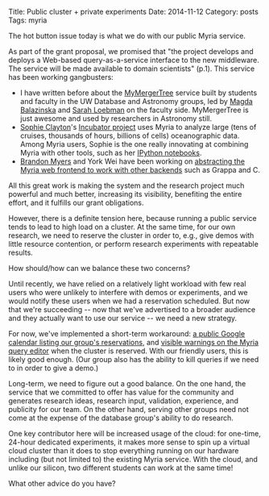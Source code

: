 Title: Public cluster + private experiments
Date: 2014-11-12
Category: posts
Tags: myria

The hot button issue today is what we do with our public Myria service.

As part of the grant proposal, we promised that "the project develops and deploys a Web-based query-as-a-service interface to the new middleware. The service will be made available to domain scientists" (p.1). This service has been working gangbusters:

- I have written before about the [MyMergerTree](http://r.halper.in/paper/Loebman_MergerTree_2014.pdf) service built by students and faculty in the UW Database and Astronomy groups, led by [Magda Balazinska](http://r.halper.in/coauth/magda) and [Sarah Loebman](http://r.halper.in/coauth/loebman) on the faculty side. MyMergerTree is just awesome and used by researchers in Astronomy still.
- [Sophie Clayton](http://r.halper.in/coauth/sclayton)'s [Incubator project](https://github.com/uwescience/incubator/wiki/Patterns-in-phytoplankton-diversity) uses Myria to analyze large (tens of cruises, thousands of hours, billions of cells) oceanographic data. Among Myria users, Sophie is the one really innovating at combining Myria with other tools, such as her [IPython notebooks](https://github.com/uwescience/seaflow-myria/tree/master/ipython_notebooks).
- [Brandon Myers](http://r.halper.in/coauth/bdmyers) and York Wei have been working on [abstracting the Myria web frontend to work with other backends](https://github.com/uwescience/myria-web/pull/212) such as Grappa and C.

All this great work is making the system and the research project much powerful and much better, increasing its visibility, benefiting the entire effort, and it fulfills our grant obligations.

However, there is a definite tension here, because running a public service tends to lead to high load on a cluster. At the same time, for our own research, we need to reserve the cluster in order to, e.g., give demos with little resource contention, or perform research experiments with repeatable results.

How should/how can we balance these two concerns?

Until recently, we have relied on a relatively light workload with few real users who were unlikely to interfere with demos or experiments, and we would notify these users when we had a reservation scheduled. But now that we're succeeding -- now that we've advertised to a broader audience and they actually want to use our service -- we need a new strategy.

For now, we've implemented a short-term workaround: [a public Google calendar listing our group's reservations](https://www.google.com/calendar/embed?src=cs.washington.edu_i1gk4il65dj31mcfgid1t9t1o8@group.calendar.google.com&ctz=America/Los_Angeles&mode=week), and [visible warnings on the Myria query editor](https://github.com/uwescience/myria-web/issues/186) when the cluster is reserved. With our friendly users, this is likely good enough. (Our group also has the ability to kill queries if we need to in order to give a demo.)

Long-term, we need to figure out a good balance. On the one hand, the service that we committed to offer has value for the community and generates research ideas, research input, validation, experience, and publicity for our team. On the other hand, serving other groups need not come at the expense of the database group's ability to do research.

One key contributor here will be increased usage of the cloud: for one-time, 24-hour dedicated experiments, it makes more sense to spin up a virtual cloud cluster than it does to stop everything running on our hardware including (but not limited to) the existing Myria service. With the cloud, and unlike our silicon, two different students can work at the same time!

What other advice do you have?